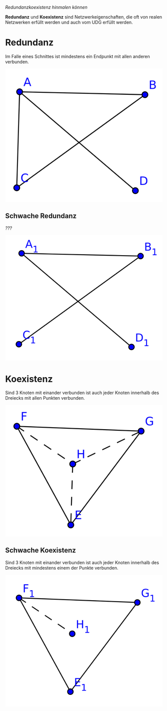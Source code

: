 *Redundanzkoexistenz hinmalen können*

**Redundanz** und **Koexistenz** sind Netzwerkeigenschaften, die oft von realen Netzwerken erfüllt werden und auch vom UDG erfüllt werden.


# Redundanz

Im Falle eines Schnittes ist mindestens ein Endpunkt mit allen anderen verbunden.

![Redundanzeigenschaft](img/redundancy.svg)

## Schwache Redundanz

*???*

![Schwache Redundanzeigenschaft](img/weak-redundancy.svg)


# Koexistenz

Sind 3 Knoten mit einander verbunden ist auch jeder Knoten innerhalb des Dreiecks mit allen Punkten verbunden.

![Koexistenzeigenschaft](img/coexistence.svg)

## Schwache Koexistenz

Sind 3 Knoten mit einander verbunden ist auch jeder Knoten innerhalb des Dreiecks mit mindestens einem der Punkte verbunden.

![Schwache Koexistenzeigenschaft](img/weak-coexistence.svg)
